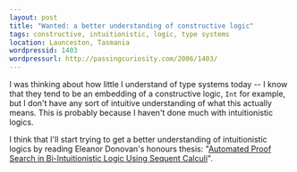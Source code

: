 ```yaml
---
layout: post
title: "Wanted: a better understanding of constructive logic"
tags: constructive, intuitionistic, logic, type systems
location: Launceston, Tasmania
wordpressid: 1403
wordpressurl: http://passingcuriosity.com/2006/1403/
---
```


I was thinking about how little I understand of type systems today -- I know
that they tend to be an embedding of a constructive logic, `Int` for example,
but I don't have any sort of intuitive understanding of what this actually
means. This is probably because I haven't done much with intuitionistic
logics.

I think that I'll start trying to get a better understanding of intuitionistic
logics by reading Eleanor Donovan's honours thesis: "[Automated Proof Search
in Bi-Intuitionistic Logic Using Sequent Calculi](ed)".

[ed]: http://cs.anu.edu.au/honours/thesis-2005/Eleanor_DONOVAN.pdf
